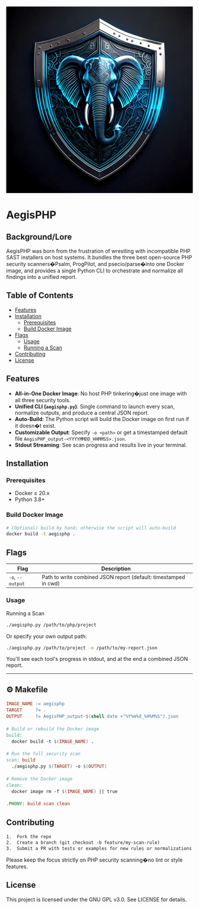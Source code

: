 ![alt tag](img/main_logo.jpg)

# AegisPHP

## Background/Lore
AegisPHP was born from the frustration of wrestling with incompatible PHP SAST installers on host systems. It bundles the three best open-source PHP security scanners�Psalm, ProgPilot, and psecio/parse�into one Docker image, and provides a single Python CLI to orchestrate and normalize all findings into a unified report.

## Table of Contents
- [Features](#features)  
- [Installation](#installation)  
  - [Prerequisites](#prerequisites)  
  - [Build Docker Image](#build-docker-image)  
- [Flags](#flags)  
  - [Usage](#usage)  
  - [Running a Scan](#running-a-scan)  
- [Contributing](#contributing)  
- [License](#license)  

## Features
- **All-in-One Docker Image**: No host PHP tinkering�just one image with all three security tools.
- **Unified CLI (`aegisphp.py`)**: Single command to launch every scan, normalize outputs, and produce a central JSON report.
- **Auto-Build**: The Python script will build the Docker image on first run if it doesn�t exist.
- **Customizable Output**: Specify `-o <path>` or get a timestamped default file `AegisPHP_output-<YYYYMMDD_HHMMSS>.json`.
- **Stdout Streaming**: See scan progress and results live in your terminal.

## Installation

### Prerequisites
- Docker ≥ 20.x
- Python 3.8+  

### Build Docker Image
```bash
# (Optional) build by hand; otherwise the script will auto-build
docker build -t aegisphp .
```

## Flags

Flag | Description
--- | ---
`-o`, `--output` | Path to write combined JSON report (default: timestamped in cwd)

### Usage

Running a Scan
```bash
./aegisphp.py /path/to/php/project
```
Or specify your own output path:
```bash
./aegisphp.py /path/to/project -o /path/to/my-report.json
```
You'll see each tool's progress in stdout, and at the end a combined JSON report.

---

## ⚙️ Makefile

```makefile
IMAGE_NAME := aegisphp
TARGET     ?= .
OUTPUT     ?= AegisPHP_output-$(shell date +"%Y%m%d_%H%M%S").json

# Build or rebuild the Docker image
build:
  docker build -t $(IMAGE_NAME) .

# Run the full security scan
scan: build
  ./aegisphp.py $(TARGET) -o $(OUTPUT)

# Remove the Docker image
clean:
  docker image rm -f $(IMAGE_NAME) || true

.PHONY: build scan clean
```

## Contributing
	1.	Fork the repo
	2.	Create a branch (git checkout -b feature/my-scan-rule)
	3.	Submit a PR with tests or examples for new rules or normalizations

Please keep the focus strictly on PHP security scanning�no lint or style features.

## License

This project is licensed under the GNU GPL v3.0. See LICENSE for details.



